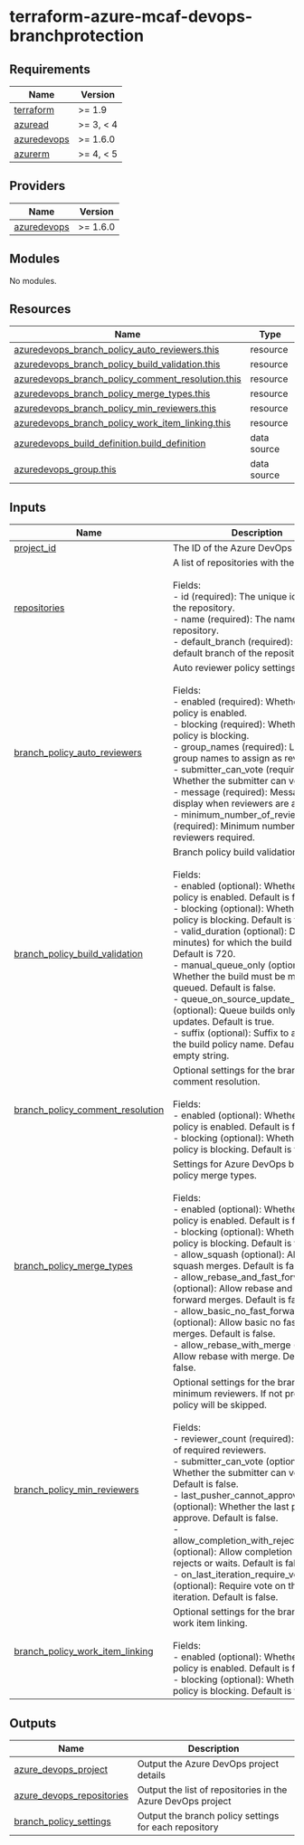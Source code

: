 # terraform-azure-mcaf-devops-branchprotection
<!-- BEGIN_TF_DOCS -->
## Requirements

| Name | Version |
|------|---------|
| <a name="requirement_terraform"></a> [terraform](#requirement\_terraform) | >= 1.9 |
| <a name="requirement_azuread"></a> [azuread](#requirement\_azuread) | >= 3, < 4 |
| <a name="requirement_azuredevops"></a> [azuredevops](#requirement\_azuredevops) | >= 1.6.0 |
| <a name="requirement_azurerm"></a> [azurerm](#requirement\_azurerm) | >= 4, < 5 |

## Providers

| Name | Version |
|------|---------|
| <a name="provider_azuredevops"></a> [azuredevops](#provider\_azuredevops) | >= 1.6.0 |

## Modules

No modules.

## Resources

| Name | Type |
|------|------|
| [azuredevops_branch_policy_auto_reviewers.this](https://registry.terraform.io/providers/microsoft/azuredevops/latest/docs/resources/branch_policy_auto_reviewers) | resource |
| [azuredevops_branch_policy_build_validation.this](https://registry.terraform.io/providers/microsoft/azuredevops/latest/docs/resources/branch_policy_build_validation) | resource |
| [azuredevops_branch_policy_comment_resolution.this](https://registry.terraform.io/providers/microsoft/azuredevops/latest/docs/resources/branch_policy_comment_resolution) | resource |
| [azuredevops_branch_policy_merge_types.this](https://registry.terraform.io/providers/microsoft/azuredevops/latest/docs/resources/branch_policy_merge_types) | resource |
| [azuredevops_branch_policy_min_reviewers.this](https://registry.terraform.io/providers/microsoft/azuredevops/latest/docs/resources/branch_policy_min_reviewers) | resource |
| [azuredevops_branch_policy_work_item_linking.this](https://registry.terraform.io/providers/microsoft/azuredevops/latest/docs/resources/branch_policy_work_item_linking) | resource |
| [azuredevops_build_definition.build_definition](https://registry.terraform.io/providers/microsoft/azuredevops/latest/docs/data-sources/build_definition) | data source |
| [azuredevops_group.this](https://registry.terraform.io/providers/microsoft/azuredevops/latest/docs/data-sources/group) | data source |

## Inputs

| Name | Description | Type | Default | Required |
|------|-------------|------|---------|:--------:|
| <a name="input_project_id"></a> [project\_id](#input\_project\_id) | The ID of the Azure DevOps project. | `string` | n/a | yes |
| <a name="input_repositories"></a> [repositories](#input\_repositories) | A list of repositories with their details.<br/><br/>Fields:<br/>  - id (required): The unique identifier of the repository.<br/>  - name (required): The name of the repository.<br/>  - default\_branch (required): The default branch of the repository. | <pre>list(object({<br/>    id             = string<br/>    name           = string<br/>    default_branch = string<br/>  }))</pre> | n/a | yes |
| <a name="input_branch_policy_auto_reviewers"></a> [branch\_policy\_auto\_reviewers](#input\_branch\_policy\_auto\_reviewers) | Auto reviewer policy settings.<br/><br/>Fields:<br/>  - enabled (required): Whether the policy is enabled.<br/>  - blocking (required): Whether the policy is blocking.<br/>  - group\_names (required): List of group names to assign as reviewers.<br/>  - submitter\_can\_vote (required): Whether the submitter can vote.<br/>  - message (required): Message to display when reviewers are assigned.<br/>  - minimum\_number\_of\_reviewers (required): Minimum number of reviewers required. | <pre>object({<br/>    enabled                     = optional(bool, false)<br/>    blocking                    = optional(bool, false)<br/>    group_names                 = list(string)<br/>    submitter_can_vote          = optional(bool, false)<br/>    message                     = optional(string, "Code Reviewers")<br/>    minimum_number_of_reviewers = optional(number, 1)<br/>  })</pre> | <pre>{<br/>  "blocking": false,<br/>  "enabled": false,<br/>  "group_names": [],<br/>  "message": "Code Reviewers have been automatically assigned to this pull request.",<br/>  "minimum_number_of_reviewers": 1,<br/>  "submitter_can_vote": false<br/>}</pre> | no |
| <a name="input_branch_policy_build_validation"></a> [branch\_policy\_build\_validation](#input\_branch\_policy\_build\_validation) | Branch policy build validation settings.<br/><br/>Fields:<br/>  - enabled (optional): Whether the policy is enabled. Default is false.<br/>  - blocking (optional): Whether the policy is blocking. Default is false.<br/>  - valid\_duration (optional): Duration (in minutes) for which the build is valid. Default is 720.<br/>  - manual\_queue\_only (optional): Whether the build must be manually queued. Default is false.<br/>  - queue\_on\_source\_update\_only (optional): Queue builds only on source updates. Default is true.<br/>  - suffix (optional): Suffix to append to the build policy name. Default is an empty string. | <pre>object({<br/>    enabled                     = optional(bool, false)<br/>    blocking                    = optional(bool, false)<br/>    valid_duration              = optional(number, 720)<br/>    manual_queue_only           = optional(bool, false)<br/>    queue_on_source_update_only = optional(bool, true)<br/>    suffix                      = optional(string, "")<br/>  })</pre> | <pre>{<br/>  "blocking": false,<br/>  "enabled": false,<br/>  "manual_queue_only": false,<br/>  "queue_on_source_update_only": true,<br/>  "suffix": "",<br/>  "valid_duration": 720<br/>}</pre> | no |
| <a name="input_branch_policy_comment_resolution"></a> [branch\_policy\_comment\_resolution](#input\_branch\_policy\_comment\_resolution) | Optional settings for the branch policy comment resolution.<br/><br/>Fields:<br/>  - enabled (optional): Whether the policy is enabled. Default is false.<br/>  - blocking (optional): Whether the policy is blocking. Default is false. | <pre>object({<br/>    enabled  = optional(bool, false)<br/>    blocking = optional(bool, false)<br/>  })</pre> | <pre>{<br/>  "blocking": false,<br/>  "enabled": false<br/>}</pre> | no |
| <a name="input_branch_policy_merge_types"></a> [branch\_policy\_merge\_types](#input\_branch\_policy\_merge\_types) | Settings for Azure DevOps branch policy merge types.<br/><br/>Fields:<br/>  - enabled (optional): Whether the policy is enabled. Default is false.<br/>  - blocking (optional): Whether the policy is blocking. Default is false.<br/>  - allow\_squash (optional): Allow squash merges. Default is false.<br/>  - allow\_rebase\_and\_fast\_forward (optional): Allow rebase and fast-forward merges. Default is false.<br/>  - allow\_basic\_no\_fast\_forward (optional): Allow basic no fast-forward merges. Default is false.<br/>  - allow\_rebase\_with\_merge (optional): Allow rebase with merge. Default is false. | <pre>object({<br/>    enabled                       = optional(bool, false)<br/>    blocking                      = optional(bool, false)<br/>    allow_squash                  = optional(bool, false)<br/>    allow_rebase_and_fast_forward = optional(bool, false)<br/>    allow_basic_no_fast_forward   = optional(bool, false)<br/>    allow_rebase_with_merge       = optional(bool, false)<br/>  })</pre> | <pre>{<br/>  "allow_basic_no_fast_forward": false,<br/>  "allow_rebase_and_fast_forward": false,<br/>  "allow_rebase_with_merge": false,<br/>  "allow_squash": false,<br/>  "blocking": false,<br/>  "enabled": false<br/>}</pre> | no |
| <a name="input_branch_policy_min_reviewers"></a> [branch\_policy\_min\_reviewers](#input\_branch\_policy\_min\_reviewers) | Optional settings for the branch policy minimum reviewers. If not provided, the policy will be skipped.<br/><br/>Fields:<br/>  - reviewer\_count (required): Number of required reviewers.<br/>  - submitter\_can\_vote (optional): Whether the submitter can vote. Default is false.<br/>  - last\_pusher\_cannot\_approve (optional): Whether the last pusher can approve. Default is false.<br/>  - allow\_completion\_with\_rejects\_or\_waits (optional): Allow completion with rejects or waits. Default is false.<br/>  - on\_last\_iteration\_require\_vote (optional): Require vote on the last iteration. Default is false. | <pre>object({<br/>    reviewer_count                         = number<br/>    submitter_can_vote                     = optional(bool, false)<br/>    last_pusher_cannot_approve             = optional(bool, false)<br/>    allow_completion_with_rejects_or_waits = optional(bool, false)<br/>    on_last_iteration_require_vote         = optional(bool, false)<br/>  })</pre> | `null` | no |
| <a name="input_branch_policy_work_item_linking"></a> [branch\_policy\_work\_item\_linking](#input\_branch\_policy\_work\_item\_linking) | Optional settings for the branch policy work item linking.<br/><br/>Fields:<br/>  - enabled (optional): Whether the policy is enabled. Default is false.<br/>  - blocking (optional): Whether the policy is blocking. Default is false. | <pre>object({<br/>    enabled  = optional(bool, false)<br/>    blocking = optional(bool, false)<br/>  })</pre> | <pre>{<br/>  "blocking": false,<br/>  "enabled": false<br/>}</pre> | no |

## Outputs

| Name | Description |
|------|-------------|
| <a name="output_azure_devops_project"></a> [azure\_devops\_project](#output\_azure\_devops\_project) | Output the Azure DevOps project details |
| <a name="output_azure_devops_repositories"></a> [azure\_devops\_repositories](#output\_azure\_devops\_repositories) | Output the list of repositories in the Azure DevOps project |
| <a name="output_branch_policy_settings"></a> [branch\_policy\_settings](#output\_branch\_policy\_settings) | Output the branch policy settings for each repository |
<!-- END_TF_DOCS -->